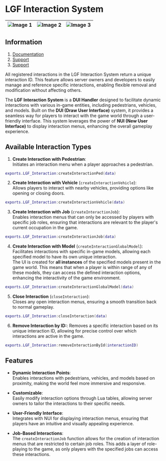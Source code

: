 # LGF Interaction System

| ![Image 1](https://i.ibb.co/2kVsk4k/image.png) | ![Image 2](https://via.placeholder.com/150) | ![Image 3](https://via.placeholder.com/150) |
|:---:|:---:|:---:|


## Information

1. [Documentation](https://lgf-docs.vercel.app/interactionSystem/introduction)
2. [Support](https://discord.gg/wd5PszPA2p)
3. [Support](https://discord.gg/wd5PszPA2p)

All registered interactions in the LGF Interaction System return a unique interaction ID. This feature allows server owners and developers to easily manage and reference specific interactions, enabling flexible removal and modification without affecting others.

The **LGF Interaction System** is a **DUI Handler** designed to facilitate dynamic interactions with various in-game entities, including pedestrians, vehicles, and models. Built on the **DUI (Draw User Interface)** system, it provides a seamless way for players to interact with the game world through a user-friendly interface. This system leverages the power of **NUI (New User Interface)** to display interaction menus, enhancing the overall gameplay experience.

## Available Interaction Types

1. **Create Interaction with Pedestrian**:  
   Initiates an interaction menu when a player approaches a pedestrian.

```lua copy
exports.LGF_Interaction:createInteractionPed(data)
```

2. **Create Interaction with Vehicle** (`createInteractionVehicle`):  
   Allows players to interact with nearby vehicles, providing options like opening or closing doors.

```lua copy
exports.LGF_Interaction:createInteractionVehicle(data)
```

3. **Create Interaction with Job** (`createInteractionJob`):  
   Enables interaction menus that can only be accessed by players with specific job roles, ensuring that interactions are relevant to the player's current occupation in the game.

```lua copy
exports.LGF_Interaction:createInteractionJob(data)
```

4. **Create Interaction with Model** (`createInteractionGlobalModel`):  
   Facilitates interactions with specific in-game models, allowing each specified model to have its own unique interaction.  
   The UI is created for **all instances** of the specified models present in the game world. This means that when a player is within range of any of these models, they can access the defined interaction options, enhancing the interactivity of the game environment.

```lua copy
exports.LGF_Interaction:createInteractionGlobalModel(data)
```

5. **Close Interaction** (`closeInteraction`):  
   Closes any open interaction menus, ensuring a smooth transition back to normal gameplay.

```lua copy
exports.LGF_Interaction:closeInteraction(data)
```

6. **Remove Interaction by ID:**:
   Removes a specific interaction based on its unique interaction ID, allowing for precise control over which interactions are active in the game.

```lua copy
exports.LGF_Interaction:removeInteractionById(interactionID)
```

## Features

- **Dynamic Interaction Points**:  
  Enables interactions with pedestrians, vehicles, and models based on proximity, making the world feel more immersive and responsive.

- **Customizable**:  
  Easily modify interaction options through Lua tables, allowing server owners to tailor the interactions to their specific needs.

- **User-Friendly Interface**:  
  Integrates with NUI for displaying interaction menus, ensuring that players have an intuitive and visually appealing experience.

- **Job-Based Interactions**:  
  The `createInteractionJob` function allows for the creation of interaction menus that are restricted to certain job roles. This adds a layer of role-playing to the game, as only players with the specified jobs can access these interactions.
